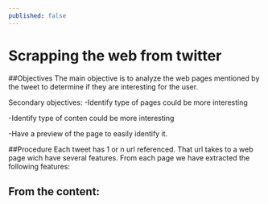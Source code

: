 ```yaml
---
published: false
---
```

# Scrapping the web from twitter


##Objectives
The main objective is to analyze the web pages mentioned by the tweet to determine if they are interesting for the user.

Secondary objectives:
-Identify type of pages could be more interesting

-Identify type of conten could be more interesting

-Have a preview of the page to easily identify it.

##Procedure
Each tweet has 1 or n url referenced. That url takes to a web page wich have several features. From each page we have extracted the following features:


From the content:
-